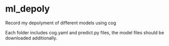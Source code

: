 # ml_depoly
Record my depolyment of different models using cog

Each folder includes cog.yaml and predict.py files, the model files should be downloaded additionally.
